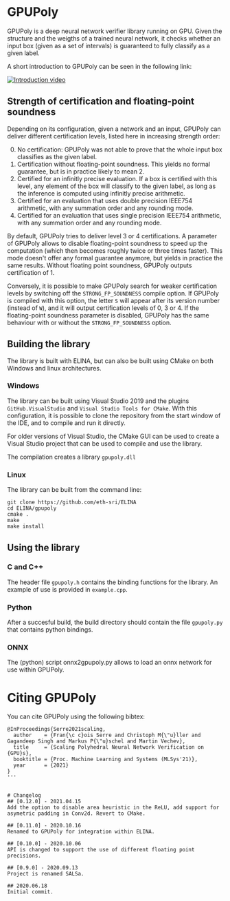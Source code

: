 # GPUPoly
GPUPoly is a deep neural network verifier library running on GPU. Given the structure and the weigths of a trained neural network, it checks whether an input box (given as a set of intervals) is guaranteed to fully classify as a given label.

A short introduction to GPUPoly can be seen in the following link:

[![Introduction video](https://img.youtube.com/vi/rM95uwgFFVw/hqdefault.jpg)](https://www.youtube.com/watch?v=rM95uwgFFVw)

## Strength of certification and floating-point soundness
Depending on its configuration, given a network and an input, GPUPoly can deliver different certification levels, listed here in increasing strength order:

0. No certification: GPUPoly was not able to prove that the whole input box classifies as the given label.
1. Certification without floating-point soundness. This yields no formal guarantee, but is in practice likely to mean 2.
2. Certified for an infinitly precise evaluation. If a box is certified with this level, any element of the box will classify to the given label, as long as the inference is computed using infinitly precise arithmetic.
3. Certified for an evaluation that uses double precision IEEE754 arithmetic, with any summation order and any rounding mode.
4. Certified for an evaluation that uses single precision IEEE754 arithmetic, with any summation order and any rounding mode.

By default, GPUPoly tries to deliver level 3 or 4 certifications. A parameter of GPUPoly allows to disable floating-point soundness to speed up the computation (which then becomes roughly twice or three times faster). This mode doesn't offer any formal guarantee anymore, but yields in practice the same results. Without floating point soundness, GPUPoly outputs certification of 1.

Conversely, it is possible to make GPUPoly search for weaker certification levels by switching off the `STRONG_FP_SOUNDNESS` compile option. If GPUPoly is compiled with this option, the letter `S` will appear after its version number (instead of `W`), and it will output certification levels of 0, 3 or 4. If the floating-point soundness parameter is disabled, GPUPoly has the same behaviour with or without the `STRONG_FP_SOUNDNESS` option. 

## Building the library
The library is built with ELINA, but can also be built using CMake on both Windows and linux architectures. 

### Windows
The library can be built using Visual Studio 2019 and the plugins `GitHub.VisualStudio` and `Visual Studio Tools for CMake`. With this configuration, it is possible to clone the repository from the start window of the IDE, and to compile and run it directly.

For older versions of Visual Studio, the CMake GUI can be used to create a Visual Studio project that can be used to compile and use the library.

The compilation creates a library `gpupoly.dll`

### Linux
The library can be built from the command line:

```
git clone https://github.com/eth-sri/ELINA
cd ELINA/gpupoly
cmake .
make
make install
```

## Using the library
### C and C++
The header file `gpupoly.h` contains the binding functions for the library. An example of use is provided in `example.cpp`.

### Python
After a succesful build, the build directory should contain the file `gpupoly.py` that contains python bindings.

### ONNX
The (python) script onnx2gpupoly.py allows to load an onnx network for use within GPUPoly.

# Citing GPUPoly
You can cite GPUPoly using the following bibtex:
```
@InProceedings{Serre2021scaling,
  author    = {Fran{\c c}ois Serre and Christoph M{\"u}ller and Gagandeep Singh and Markus P{\"u}schel and Martin Vechev},
  title     = {Scaling Polyhedral Neural Network Verification on {GPU}s},
  booktitle = {Proc. Machine Learning and Systems (MLSys'21)},
  year      = {2021}
}
'''


# Changelog
## [0.12.0] - 2021.04.15
Add the option to disable area heuristic in the ReLU, add support for asymetric padding in Conv2d. Revert to CMake.

## [0.11.0] - 2020.10.16
Renamed to GPUPoly for integration within ELINA.

## [0.10.0] - 2020.10.06
API is changed to support the use of different floating point precisions.

## [0.9.0] - 2020.09.13
Project is renamed SALSa.

## 2020.06.18
Initial commit.